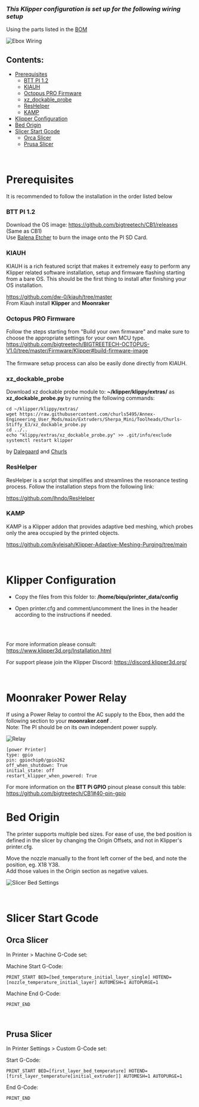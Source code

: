 


### *This Klipper configuration is set up for the following wiring setup*
Using the parts listed in the [BOM]( https://docs.google.com/spreadsheets/u/2/d/1s8ulLfThmbuy1G_40MvkXXL2oVx9PZhvpAY9hMxqYbg/edit?usp=drive_link)  <br>

![Ebox Wiring](ebox_wiring.png)  

## Contents:
<!--ts-->

- [Prerequisites](#prerequisites)
    - [BTT PI 1.2](#btt-pi-12)
    - [KIAUH](#kiauh)
    - [Octopus PRO Firmware](#octopus-pro-firmware)
    - [xz\_dockable\_probe](#xz_dockable_probe)
    - [ResHelper](#reshelper)
    - [KAMP](#kamp)
- [Klipper Configuration](#klipper-configuration)
- [Bed Origin](#bed-origin)
- [Slicer Start Gcode](#slicer-start-gcode)
  - [Orca Slicer](#orca-slicer)
  - [Prusa Slicer](#prusa-slicer)
<!--te-->
<br>

# Prerequisites

It is recommended to follow the installation in the order listed below

### BTT PI 1.2
Download the OS image: https://github.com/bigtreetech/CB1/releases (Same as CB1)  
Use [Balena Etcher](https://etcher.balena.io/) to burn the image onto the PI SD Card.  

### KIAUH
KIAUH is a rich featured script that makes it extremely easy to perform any Klipper related software installation, setup and firmware flashing starting from a bare OS. 
This should be the first thing to install after finishing your OS installation. 

https://github.com/dw-0/kiauh/tree/master  
From Kiauh install **Klipper** and **Moonraker**

### Octopus PRO Firmware
Follow the steps starting from "Build your own firmware" and make sure to choose the appropriate settings for your own MCU type. 
https://github.com/bigtreetech/BIGTREETECH-OCTOPUS-V1.0/tree/master/Firmware/Klipper#build-firmware-image  
<br>
The firmware setup process can also be easily done directly from KIAUH.  

### xz_dockable_probe

Download xz dockable probe module to: **~/klipper/klippy/extras/** as **xz_dockable_probe.py** by running the following commands:

<pre><code>cd ~/klipper/klippy/extras/
wget https://raw.githubusercontent.com/churls5495/Annex-Engineering_User_Mods/main/Extruders/Sherpa_Mini/Toolheads/Churls-Stiffy_E3/xz_dockable_probe.py
cd ../..
echo "klippy/extras/xz_dockable_probe.py" >> .git/info/exclude
systemctl restart klipper
</code></pre>

by [Dalegaard](https://github.com/dalegaard) and [Churls](https://github.com/churls5495/Annex-Engineering_User_Mods/tree/main/Extruders/Sherpa_Mini/Toolheads/Churls-Stiffy_E3)


### ResHelper

ResHelper is a script that simplifies and streamlines the resonance testing process. 
Follow the installation steps from the following link:  

https://github.com/lhndo/ResHelper

### KAMP
KAMP is a Klipper addon that provides adaptive bed meshing, which probes only the area occupied by the printed objects.

https://github.com/kyleisah/Klipper-Adaptive-Meshing-Purging/tree/main

<br>

# Klipper Configuration

* Copy the files from this folder to: **/home/biqu/printer_data/config**

* Open printer.cfg and comment/uncomment the lines in the header according to the instructions if needed. 
<br>
<br>

For more information please consult: https://www.klipper3d.org/Installation.html


For support please join the Klipper Discord: https://discord.klipper3d.org/

<br>

# Moonraker Power Relay
If using a Power Relay to control the AC supply to the Ebox, then add the following section to your **moonraker.conf** .  
Note: The PI should be on its own independent power supply. 

![Relay](/Images/relay.png)

<pre><code>[power Printer]
type: gpio
pin: gpiochip0/gpio262
off_when_shutdown: True
initial_state: off
restart_klipper_when_powered: True
</code></pre>

For more information on the **BTT Pi GPIO** pinout please consult this table: https://github.com/bigtreetech/CB1#40-pin-gpio

# Bed Origin

The printer supports multiple bed sizes. For ease of use, the bed position is defined in the slicer by changing the Origin Offsets, and not in Klipper's printer.cfg. 

Move the nozzle manually to the front left corner of the bed, and note the position, eg. X18 Y38.  
Add those values in the Origin section as negative values. 

![Slicer Bed Settings](slicer_bed.png)

<br>

# Slicer Start Gcode

## Orca Slicer

In Printer > Machine G-Code set:  

Machine Start G-Code:  

`PRINT_START BED=[bed_temperature_initial_layer_single] HOTEND=[nozzle_temperature_initial_layer] AUTOMESH=1 AUTOPURGE=1`

Machine End G-Code: 

`PRINT_END`  

<br>

## Prusa Slicer

In Printer Settings > Custom G-Code set:  

Start G-Code:  

`PRINT_START BED=[first_layer_bed_temperature] HOTEND=[first_layer_temperature[initial_extruder]] AUTOMESH=1 AUTOPURGE=1`

End G-Code: 

`PRINT_END`
